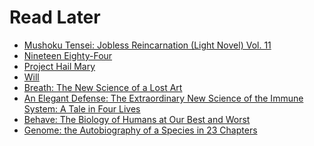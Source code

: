 # Read Later

<div>

<!-- GOODREADS_LATER_FULL:START -->
- [Mushoku Tensei: Jobless Reincarnation &lpar;Light Novel&rpar; Vol. 11](https://www.goodreads.com/review/show/4831101667?utm_medium=api&utm_source=rss)
- [Nineteen Eighty-Four](https://www.goodreads.com/review/show/4662800623?utm_medium=api&utm_source=rss)
- [Project Hail Mary](https://www.goodreads.com/review/show/4687794069?utm_medium=api&utm_source=rss)
- [Will](https://www.goodreads.com/review/show/4414728022?utm_medium=api&utm_source=rss)
- [Breath: The New Science of a Lost Art](https://www.goodreads.com/review/show/4662790350?utm_medium=api&utm_source=rss)
- [An Elegant Defense: The Extraordinary New Science of the Immune System: A Tale in Four Lives](https://www.goodreads.com/review/show/4557717062?utm_medium=api&utm_source=rss)
- [Behave: The Biology of Humans at Our Best and Worst](https://www.goodreads.com/review/show/4525055942?utm_medium=api&utm_source=rss)
- [Genome: the Autobiography of a Species in 23 Chapters](https://www.goodreads.com/review/show/4276897662?utm_medium=api&utm_source=rss)
<!-- GOODREADS_LATER_FULL:END -->

</div>
